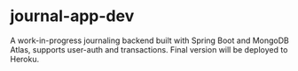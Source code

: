 # journal-app-dev
A work-in-progress journaling backend built with Spring Boot and MongoDB Atlas, supports user-auth and transactions. Final version will be deployed to Heroku.
